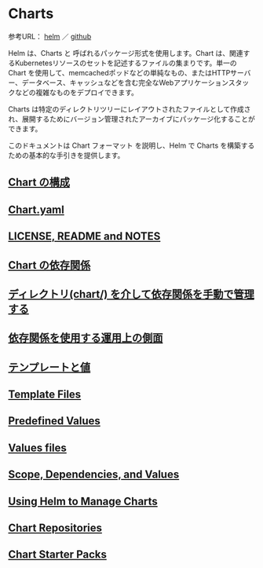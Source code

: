 # Charts
参考URL： [helm](https://docs.helm.sh/developing_charts/)
／
[github](https://github.com/helm/helm/blob/master/docs/charts.md)

Helm は、Charts と 呼ばれるパッケージ形式を使用します。Chart は、関連するKubernetesリソースのセットを記述するファイルの集まりです。単一の Chart を使用して、memcachedポッドなどの単純なもの、またはHTTPサーバー、データベース、キャッシュなどを含む完全なWebアプリケーションスタックなどの複雑なものをデプロイできます。

Charts は特定のディレクトリツリーにレイアウトされたファイルとして作成され、展開するためにバージョン管理されたアーカイブにパッケージ化することができます。

このドキュメントは Chart フォーマット を説明し、Helm で Charts を構築するための基本的な手引きを提供します。

## [Chart の構成](helmchart/0000filestructure.md)
## [Chart.yaml](helmchart/0100chartyaml.md)
## [LICENSE, README and NOTES](helmchart/0200file.md)
## [Chart の依存関係](helmchart/0300dependencies.md)
## [ディレクトリ(chart/) を介して依存関係を手動で管理する](helmchart/0400managingdependencies.md)
## [依存関係を使用する運用上の側面](helmchart/0500operationalaspects.md)
## [テンプレートと値](helmchart/0600templatesandvalues.md)
## [Template Files](helmchart/0700templatefiles.md)
## [Predefined Values](helmchart/0800predefinedvalues.md)
## [Values files](helmchart/0900valuesfiles.md)
## [Scope, Dependencies, and Values](helmchart/0100scopedependencies.md)
## [Using Helm to Manage Charts](helmchart/1100managecharts.md)
## [Chart Repositories](helmchart/1200chartrepositories.md)
## [Chart Starter Packs](helmchart/1300chartstarterpacks.md)